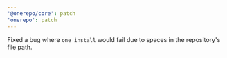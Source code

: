 ```yaml
---
'@onerepo/core': patch
'onerepo': patch
---
```


Fixed a bug where `one install` would fail due to spaces in the repository's file path.
